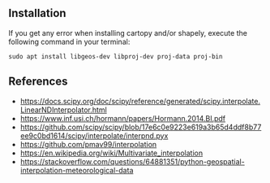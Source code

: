 ## Installation

If you get any error when installing cartopy and/or shapely, execute the following command in your terminal:
```
sudo apt install libgeos-dev libproj-dev proj-data proj-bin
```

## References

- https://docs.scipy.org/doc/scipy/reference/generated/scipy.interpolate.LinearNDInterpolator.html
- https://www.inf.usi.ch/hormann/papers/Hormann.2014.BI.pdf
- https://github.com/scipy/scipy/blob/17e6c0e9223e619a3b65d4ddf8b77ee9c0bd1614/scipy/interpolate/interpnd.pyx
- https://github.com/pmav99/interpolation
- https://en.wikipedia.org/wiki/Multivariate_interpolation
- https://stackoverflow.com/questions/64881351/python-geospatial-interpolation-meteorological-data
